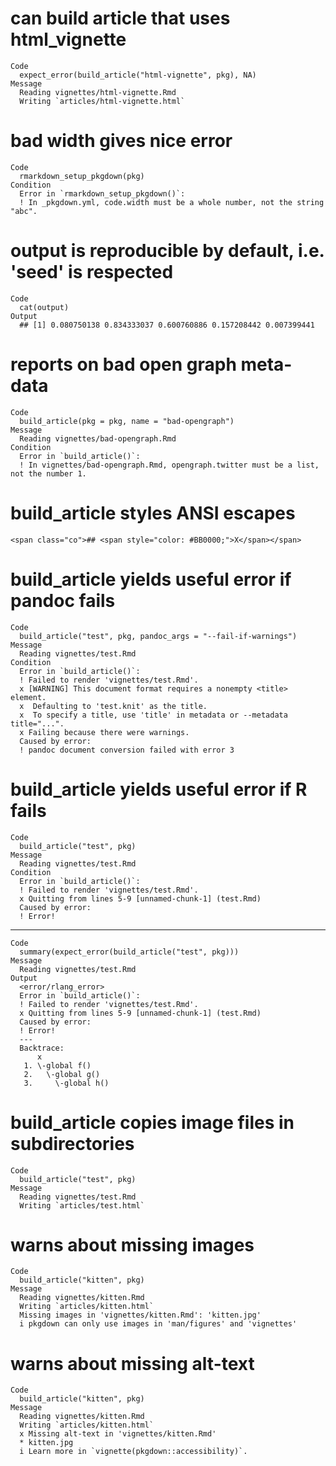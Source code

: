 # can build article that uses html_vignette

    Code
      expect_error(build_article("html-vignette", pkg), NA)
    Message
      Reading vignettes/html-vignette.Rmd
      Writing `articles/html-vignette.html`

# bad width gives nice error

    Code
      rmarkdown_setup_pkgdown(pkg)
    Condition
      Error in `rmarkdown_setup_pkgdown()`:
      ! In _pkgdown.yml, code.width must be a whole number, not the string "abc".

# output is reproducible by default, i.e. 'seed' is respected

    Code
      cat(output)
    Output
      ## [1] 0.080750138 0.834333037 0.600760886 0.157208442 0.007399441

# reports on bad open graph meta-data

    Code
      build_article(pkg = pkg, name = "bad-opengraph")
    Message
      Reading vignettes/bad-opengraph.Rmd
    Condition
      Error in `build_article()`:
      ! In vignettes/bad-opengraph.Rmd, opengraph.twitter must be a list, not the number 1.

# build_article styles ANSI escapes

    <span class="co">## <span style="color: #BB0000;">X</span></span>

# build_article yields useful error if pandoc fails

    Code
      build_article("test", pkg, pandoc_args = "--fail-if-warnings")
    Message
      Reading vignettes/test.Rmd
    Condition
      Error in `build_article()`:
      ! Failed to render 'vignettes/test.Rmd'.
      x [WARNING] This document format requires a nonempty <title> element.
      x  Defaulting to 'test.knit' as the title.
      x  To specify a title, use 'title' in metadata or --metadata title="...".
      x Failing because there were warnings.
      Caused by error:
      ! pandoc document conversion failed with error 3

# build_article yields useful error if R fails

    Code
      build_article("test", pkg)
    Message
      Reading vignettes/test.Rmd
    Condition
      Error in `build_article()`:
      ! Failed to render 'vignettes/test.Rmd'.
      x Quitting from lines 5-9 [unnamed-chunk-1] (test.Rmd)
      Caused by error:
      ! Error!

---

    Code
      summary(expect_error(build_article("test", pkg)))
    Message
      Reading vignettes/test.Rmd
    Output
      <error/rlang_error>
      Error in `build_article()`:
      ! Failed to render 'vignettes/test.Rmd'.
      x Quitting from lines 5-9 [unnamed-chunk-1] (test.Rmd)
      Caused by error:
      ! Error!
      ---
      Backtrace:
          x
       1. \-global f()
       2.   \-global g()
       3.     \-global h()

# build_article copies image files in subdirectories

    Code
      build_article("test", pkg)
    Message
      Reading vignettes/test.Rmd
      Writing `articles/test.html`

# warns about missing images

    Code
      build_article("kitten", pkg)
    Message
      Reading vignettes/kitten.Rmd
      Writing `articles/kitten.html`
      Missing images in 'vignettes/kitten.Rmd': 'kitten.jpg'
      i pkgdown can only use images in 'man/figures' and 'vignettes'

# warns about missing alt-text

    Code
      build_article("kitten", pkg)
    Message
      Reading vignettes/kitten.Rmd
      Writing `articles/kitten.html`
      x Missing alt-text in 'vignettes/kitten.Rmd'
      * kitten.jpg
      i Learn more in `vignette(pkgdown::accessibility)`.

